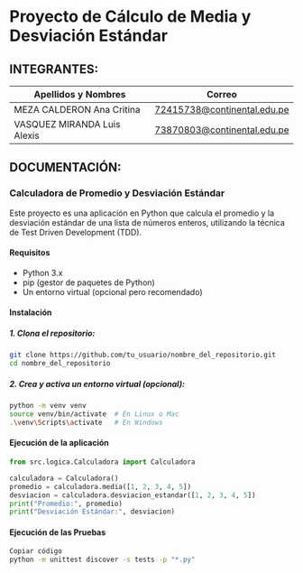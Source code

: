 # Proyecto de Cálculo de Media y Desviación Estándar
## INTEGRANTES:
| Apellidos y Nombres | Correo|
|---------------------|-------|
| MEZA CALDERON Ana Critina | 72415738@continental.edu.pe |
| VASQUEZ MIRANDA Luis Alexis | 73870803@continental.edu.pe |
## DOCUMENTACIÓN:
### Calculadora de Promedio y Desviación Estándar
Este proyecto es una aplicación en Python que calcula el promedio y la desviación estándar de una lista de números enteros, utilizando la técnica de Test Driven Development (TDD).
#### Requisitos
- Python 3.x
- pip (gestor de paquetes de Python)
- Un entorno virtual (opcional pero recomendado)
#### Instalación
##### 1. **Clona el repositorio:**
   ```bash
   git clone https://github.com/tu_usuario/nombre_del_repositorio.git
   cd nombre_del_repositorio
   ```
##### 2. **Crea y activa un entorno virtual (opcional):**
   ```bash
   python -m venv venv
   source venv/bin/activate  # En Linux o Mac
  .\venv\Scripts\activate   # En Windows
   ```
#### Ejecución de la aplicación
   ```python
   from src.logica.Calculadora import Calculadora

   calculadora = Calculadora()
   promedio = calculadora.media([1, 2, 3, 4, 5])
   desviacion = calculadora.desviacion_estandar([1, 2, 3, 4, 5])
   print("Promedio:", promedio)
   print("Desviación Estándar:", desviacion)
   ```
#### Ejecución de las Pruebas
   ```bash
   Copiar código
   python -m unittest discover -s tests -p "*.py"
   ```
